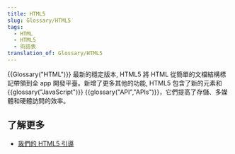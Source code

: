 ```yaml
---
title: HTML5
slug: Glossary/HTML5
tags:
  - HTML
  - HTML5
  - 術語表
translation_of: Glossary/HTML5
---
```

{{Glossary("HTML")}} 最新的穩定版本, HTML5 將 HTML 從簡單的文檔結構標記帶領到全 app 開發平臺。新增了更多其他的功能, HTML5 包含了新的元素和{{glossary("JavaScript")}} {{glossary("API","APIs")}}，它們提高了存儲、多媒體和硬體訪問的效率。

## 了解更多

- [我們的 HTML5 引導](/en-US/docs/Web/Guide/HTML/HTML5)
